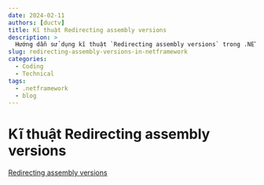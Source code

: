 ```yaml
---
date: 2024-02-11
authors: [ductv]
title: Kĩ thuật Redirecting assembly versions
description: >
  Hướng dẫn sử dụng kĩ thuật `Redirecting assembly versions` trong .NET Framework
slug: redirecting-assembly-versions-in-netframework
categories:
  - Coding
  - Technical
tags:
  - .netframework
  - blog
---
```


# Kĩ thuật Redirecting assembly versions

[Redirecting assembly versions](https://learn.microsoft.com/en-us/dotnet/framework/configure-apps/redirect-assembly-versions)